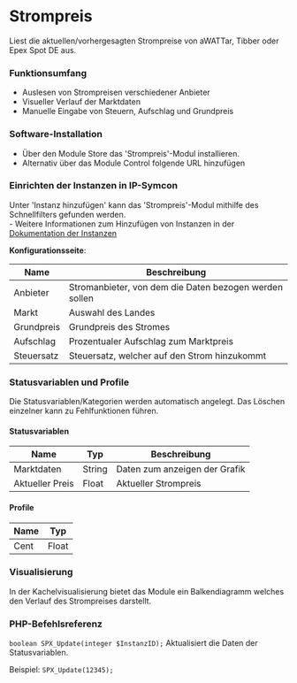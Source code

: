 # Strompreis
Liest die aktuellen/vorhergesagten Strompreise von aWATTar, Tibber oder Epex Spot DE aus.

### Funktionsumfang

* Auslesen von Strompreisen verschiedener Anbieter
* Visueller Verlauf der Marktdaten
* Manuelle Eingabe von Steuern, Aufschlag und Grundpreis

### Software-Installation

* Über den Module Store das 'Strompreis'-Modul installieren.
* Alternativ über das Module Control folgende URL hinzufügen

### Einrichten der Instanzen in IP-Symcon

 Unter 'Instanz hinzufügen' kann das 'Strompreis'-Modul mithilfe des Schnellfilters gefunden werden.  
	- Weitere Informationen zum Hinzufügen von Instanzen in der [Dokumentation der Instanzen](https://www.symcon.de/service/dokumentation/konzepte/instanzen/#Instanz_hinzufügen)

__Konfigurationsseite__:

Name     | Beschreibung
-------- | ------------------
Anbieter  | Stromanbieter, von dem die Daten bezogen werden sollen
Markt  | Auswahl des Landes
Grundpreis | Grundpreis des Stromes 
Aufschlag | Prozentualer Aufschlag zum Marktpreis
Steuersatz | Steuersatz, welcher auf den Strom hinzukommt

### Statusvariablen und Profile

Die Statusvariablen/Kategorien werden automatisch angelegt. Das Löschen einzelner kann zu Fehlfunktionen führen.

#### Statusvariablen

Name   | Typ     | Beschreibung
------ | ------- | ------------
Marktdaten  | String | Daten zum anzeigen der Grafik
Aktueller Preis | Float | Aktueller Strompreis

#### Profile

Name   | Typ
------ | -------
Cent | Float

### Visualisierung

In der Kachelvisualisierung bietet das Module ein Balkendiagramm welches den Verlauf des Strompreises darstellt. 


### PHP-Befehlsreferenz

`boolean SPX_Update(integer $InstanzID);`
Aktualisiert die Daten der Statusvariablen.

Beispiel:
`SPX_Update(12345);`